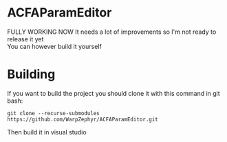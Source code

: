 # ACFAParamEditor
FULLY WORKING NOW
It needs a lot of improvements so I'm not ready to release it yet  
You can however build it yourself

# Building
If you want to build the project you should clone it with this command in git bash:  
```
git clone --recurse-submodules https://github.com/WarpZephyr/ACFAParamEditor.git  
```
Then build it in visual studio

